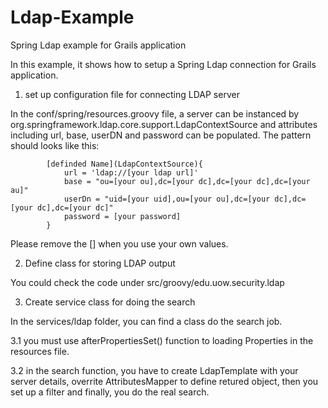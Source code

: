 Ldap-Example
============

Spring Ldap example for Grails application


In this example, it shows how to setup a Spring Ldap connection for Grails application. 

1. set up configuration file for connecting LDAP server

In the conf/spring/resources.groovy file, a server can be instanced by org.springframework.ldap.core.support.LdapContextSource and attributes including url, base, userDN and password can be populated. The pattern should looks like this: 
			
			[definded Name](LdapContextSource){
				url = 'ldap://[your ldap url]'
				base = "ou=[your ou],dc=[your dc],dc=[your dc],dc=[your au]"
				userDn = "uid=[your uid],ou=[your ou],dc=[your dc],dc=[your dc],dc=[your dc]"
				password = [your password]
			}
			
Please remove the [] when you use your own values. 

2. Define class for storing LDAP output

You could check the code under src/groovy/edu.uow.security.ldap

3. Create service class for doing the search 

In the services/ldap folder, you can find a class do the search job. 

3.1  you must use afterPropertiesSet() function to loading Properties in the resources file. 

3.2 in the search function, you have to create LdapTemplate with your server details, overrite AttributesMapper to define retured object, then you set up a filter and finally, you do the real search. 
